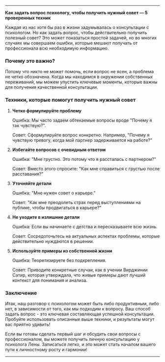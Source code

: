 ---

**Как задать вопрос психологу, чтобы получить нужный совет — 5 проверенных техник**

Каждая из нас хотя бы раз в жизни задумывалась о консультации с психологом. Но как задать вопрос, чтобы действительно получить полезный совет? Это может показаться простой задачей, но во многих случаях мы совершаем ошибки, которые мешают получать от профессионала всю необходимую информацию.

### Почему это важно?

Потому что никто не может помочь, если вопрос не ясен, а проблема не четко обозначена. Когда мы находимся в окружении собственных переживаний, мы можем упустить ключевые моменты, которые важны для получения качественной консультации.

### Техники, которые помогут получить нужный совет

1. **Четко формулируйте проблему**
   
   Ошибка: Мы часто задаем обтекаемые вопросы вроде "Почему я так чувствую?".
   
   Совет: Сформулируйте вопрос конкретно. Например, "Почему я чувствую тревогу, когда мой партнер задерживается на работе?"

2. **Избегайте вопросов с очевидным ответом**
   
   Ошибка: "Мне грустно. Это потому что я рассталась с партнером?"
   
   Совет: Вместо этого спросите: "Как мне справиться с грустью после расставания?"

3. **Уточняйте детали**
   
   Ошибка: "Мне нужен совет о карьере."
   
   Совет: "Как мне преодолеть страх перед выступлениями на публике, чтобы продвигаться в карьере?"

4. **Не уходите в излишние детали**
   
   Ошибка: Если вы начинаете с детства и пересказываете всю жизнь.
   
   Совет: Сосредоточьтесь на актуальных аспектах проблемы, которые действительно нуждаются в решении.

5. **Используйте примеры из собственной жизни**

   Ошибка: Теоретизируете без подкрепления.
   
   Совет: Приводите конкретные случаи, как в учении Вирджинии Сатир, которая утверждала, что живые примеры дают лучший контекст для понимания и анализа.

### Заключение

Итак, наш разговор с психологом может быть либо продуктивным, либо нет, в зависимости от того, как мы подходим к вопросу. Ваш способ задать вопрос - это ключевая составляющая успешной консультации. Пробуйте использовать описанные выше техники, и результаты могут вас приятно удивить!

Если вы готовы сделать первый шаг и обсудить свои вопросы с профессионалом, вы можете получить личную консультацию у психолога Лены. Записаться легко, и это может стать началом вашего пути к личностному росту и гармонии!

---